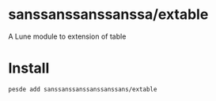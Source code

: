# sanssanssanssanssa/extable

A Lune module to extension of table

# Install

`
pesde add sanssanssanssanssanssans/extable
`
